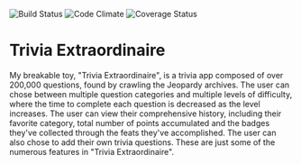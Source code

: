 ![Build Status](https://codeship.com/projects/4af01c90-e639-0134-6c39-22570000ff61/status?branch=master)
![Code Climate](https://codeclimate.com/github/ryancoopersmith/trivia.png)
![Coverage Status](https://coveralls.io/repos/ryancoopersmith/trivia/badge.png)

# Trivia Extraordinaire

My breakable toy, "Trivia Extraordinaire", is a trivia app composed of over 200,000 questions,
found by crawling the Jeopardy archives. The user can chose between multiple question categories
and multiple levels of difficulty, where the time to complete each question is decreased as the level
increases. The user can view their comprehensive history, including their favorite category, total
number of points accumulated and the badges they've collected through the feats they've accomplished.
The user can also chose to add their own trivia questions. These are just some of the numerous features
in "Trivia Extraordinaire".
